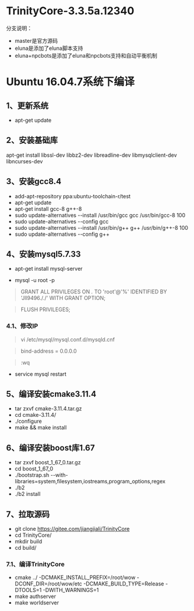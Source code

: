 # TrinityCore-3.3.5a.12340
分支说明：
* master是官方源码
* eluna是添加了eluna脚本支持
* eluna+npcbots是添加了eluna和npcbots支持和自动平衡机制

# Ubuntu 16.04.7系统下编译
## 1、更新系统
* apt-get update

## 2、安装基础库
apt-get install libssl-dev libbz2-dev libreadline-dev libmysqlclient-dev libncurses-dev

## 3、安装gcc8.4
* add-apt-repository ppa:ubuntu-toolchain-r/test
* apt-get update
* apt-get install gcc-8 g++-8
* sudo update-alternatives --install /usr/bin/gcc gcc /usr/bin/gcc-8 100
* sudo update-alternatives --config gcc
* sudo update-alternatives --install /usr/bin/g++ g++ /usr/bin/g++-8 100
* sudo update-alternatives --config g++

## 4、安装mysql5.7.33
* apt-get install mysql-server

* mysql -u root -p
> GRANT ALL PRIVILEGES ON *.* TO 'root'@'%' IDENTIFIED BY 'Jll9496././' WITH GRANT OPTION;

> FLUSH PRIVILEGES;

### 4.1、修改IP
> vi /etc/mysql/mysql.conf.d/mysqld.cnf

> bind-address = 0.0.0.0

> :wq

* service mysql restart

## 5、编译安装cmake3.11.4
* tar zxvf cmake-3.11.4.tar.gz
* cd cmake-3.11.4/
* ./configure
* make && make install

## 6、编译安装boost库1.67
* tar zxvf boost_1_67_0.tar.gz
* cd boost_1_67_0
* ./bootstrap.sh --with-libraries=system,filesystem,iostreams,program_options,regex
* ./b2
* ./b2 install

## 7、拉取源码
* git clone https://gitee.com/jiangjiali/TrinityCore
* cd TrinityCore/
* mkdir build
* cd build/

### 7.1、编译TrinityCore
* cmake ../ -DCMAKE_INSTALL_PREFIX=/root/wow -DCONF_DIR=/root/wow/etc -DCMAKE_BUILD_TYPE=Release -DTOOLS=1 -DWITH_WARNINGS=1
* make authserver
* make worldserver